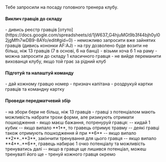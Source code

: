 
Тебе запросили на посаду головного тренера клубу.


<h4>Виклич гравців до складу</h4>
- дивись реєстр гравців [отуто](https://docs.google.com/spreadsheets/d/1jW637_G4hjuMGt9b3f44bjh0yl02jgMfh7wDB9-8AYo/edit#gid=0)
- неможливо запросити вже зайнятих гравців (дивись кононки AF:AJ)
- на гру дозволено буде возити не більш, ніж 13 гравців (7 в основі, 6 на банці)
- візьми хоча б 1 на раму
- можна запросити до складу 1 класичного гравця
- не вийде переманити вихованця клубу, якщо той грає за рідний клуб

<h4>Підготуй та налаштуй команду</h4>
- дай кожному гравцю номер
- признач капітана
- роздрукуй картки гравців та командну картку

<h4>Проведи передматчевий збір</h4>
- на збори бери не більш, ніж 13 гравців
- гравці з потенціалом мають можливість набрати трохи форми, але ризикують отримати пошкодження
- якщо маєш бажання, потренуруй гравця:
-- кидай 1 кубик
-- якщо випало **1**, то гравець отримує травму
-- деякі гравці також отримують пошкодження й при **6**
-- якщо випало **2**..**3**, закінчити тренування для цього гравця
-- якщо випало **4**..**6**, гравець набирає 1 очко потенціалу та можливість тренуватись далі
-- якщо в гравця ще лишився потенціал, можеш тренуваті його ще
- тренуй кожного гравця окремо
